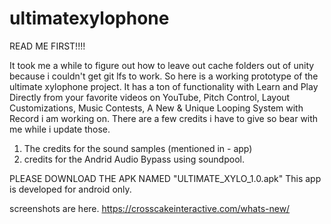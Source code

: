 # ultimatexylophone
READ ME FIRST!!!!


It took me a while to figure out how to leave out cache folders out of unity because i couldn't get git lfs to work.
So here is a working prototype of the ultimate xylophone project.
It has a ton of functionality with Learn and Play Directly from your favorite videos on YouTube, Pitch Control, 
Layout Customizations, Music Contests, A New & Unique Looping System with Record i am working on.
There are a few credits i have to give so bear with me while i update those.
1. The credits for the sound samples (mentioned in - app)
2. credits for the Andrid Audio Bypass using soundpool.

PLEASE DOWNLOAD THE APK NAMED "ULTIMATE_XYLO_1.0.apk" This app is developed for android only.

screenshots are here.
https://crosscakeinteractive.com/whats-new/
